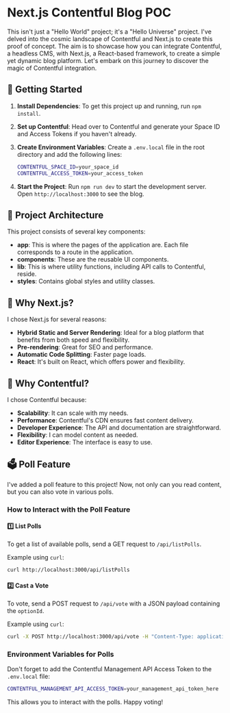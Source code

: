 # Next.js Contentful Blog POC

This isn't just a "Hello World" project; it's a "Hello Universe" project. I've delved into the cosmic landscape of Contentful and Next.js to create this proof of concept. The aim is to showcase how you can integrate Contentful, a headless CMS, with Next.js, a React-based framework, to create a simple yet dynamic blog platform. Let's embark on this journey to discover the magic of Contentful integration.

## 🚀 Getting Started

1. **Install Dependencies**: To get this project up and running, run `npm install`.

2. **Set up Contentful**: Head over to Contentful and generate your Space ID and Access Tokens if you haven't already.

3. **Create Environment Variables**: Create a `.env.local` file in the root directory and add the following lines:

    ```sh
    CONTENTFUL_SPACE_ID=your_space_id
    CONTENTFUL_ACCESS_TOKEN=your_access_token
    ```

4. **Start the Project**: Run `npm run dev` to start the development server. Open `http://localhost:3000` to see the blog.

## 🧩 Project Architecture

This project consists of several key components:

- **app**: This is where the pages of the application are. Each file corresponds to a route in the application.
- **components**: These are the reusable UI components.
- **lib**: This is where utility functions, including API calls to Contentful, reside.
- **styles**: Contains global styles and utility classes.

## 🌟 Why Next.js?

I chose Next.js for several reasons:

- **Hybrid Static and Server Rendering**: Ideal for a blog platform that benefits from both speed and flexibility.
- **Pre-rendering**: Great for SEO and performance.
- **Automatic Code Splitting**: Faster page loads.
- **React**: It's built on React, which offers power and flexibility.

## 🌌 Why Contentful?

I chose Contentful because:

- **Scalability**: It can scale with my needs.
- **Performance**: Contentful's CDN ensures fast content delivery.
- **Developer Experience**: The API and documentation are straightforward.
- **Flexibility**: I can model content as needed.
- **Editor Experience**: The interface is easy to use.

## 🗳 Poll Feature

I've added a poll feature to this project! Now, not only can you read content, but you can also vote in various polls.

### How to Interact with the Poll Feature

#### 1️⃣ List Polls

To get a list of available polls, send a GET request to `/api/listPolls`.

Example using `curl`:

```bash
curl http://localhost:3000/api/listPolls
```

#### 2️⃣ Cast a Vote

To vote, send a POST request to `/api/vote` with a JSON payload containing the `optionId`.

Example using `curl`:

```bash
curl -X POST http://localhost:3000/api/vote -H "Content-Type: application/json" -d '{"optionId":"your_option_id_here"}'
```

### Environment Variables for Polls

Don't forget to add the Contentful Management API Access Token to the `.env.local` file:

```sh
CONTENTFUL_MANAGEMENT_API_ACCESS_TOKEN=your_management_api_token_here
```

This allows you to interact with the polls. Happy voting!
